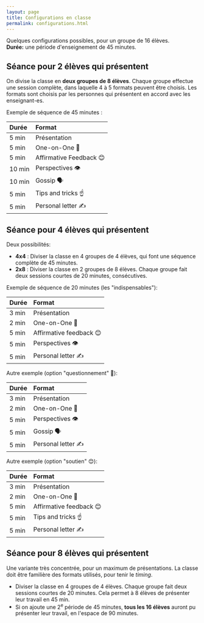 ```yaml
---
layout: page
title: Configurations en classe
permalink: configurations.html
---
```


Quelques configurations possibles, pour un groupe de 16 élèves.  
**Durée:** une période d'enseignement de 45 minutes.

## Séance pour 2 élèves qui présentent

On divise la classe en **deux groupes de 8 élèves**. Chaque groupe effectue une session complète, dans laquelle 4 à 5 formats peuvent être choisis. Les formats sont choisis par les personnes qui présentent en accord avec les enseignant-es.

Exemple de séquence de 45 minutes :

| Durée  | Format               |
|:------ |:-------------------- |
|  5 min | Présentation         |
|  5 min | One-on-One 👫         |
|  5 min | Affirmative Feedback 😊 |
| 10 min | Perspectives 👁️       |
| 10 min | Gossip 🗣️             |
|  5 min | Tips and tricks ☝️ |
|  5 min | Personal letter ✍️    |



## Séance pour 4 élèves qui présentent

Deux possibilités:

- **4x4** : Diviser la classe en 4 groupes de 4 élèves, qui font une séquence complète de 45 minutes.
- **2x8** : Diviser la classe en 2 groupes de 8 élèves. Chaque groupe fait deux sessions courtes de 20 minutes, consécutives.

Exemple de séquence de 20 minutes (les "indispensables"):

| Durée  | Format               |
|:------ |:-------------------- |
|  3 min | Présentation |
|  2 min | One-on-One 👫 |
|  5 min | Affirmative feedback 😊 |
|  5 min | Perspectives 👁️ |
|  5 min | Personal letter ✍️  |

Autre exemple (option "questionnement" 🤔):

| Durée  | Format               |
|:------ |:-------------------- |
|  3 min | Présentation |
|  2 min | One-on-One 👫 |
|  5 min | Perspectives 👁️ |
|  5 min | Gossip 🗣️ |
|  5 min | Personal letter ✍️ |

Autre exemple (option "soutien" 😊):

| Durée  | Format               |
|:------ |:-------------------- |
|  3 min | Présentation         |
|  2 min | One-on-One 👫 |
|  5 min | Affirmative feedback 😊 |
|  5 min | Tips and tricks ☝️ |
|  5 min | Personal letter ✍️ |

## Séance pour 8 élèves qui présentent

Une variante très concentrée, pour un maximum de présentations. La classe doit être familière des formats utilisés, pour tenir le *timing*.

- Diviser la classe en 4 groupes de 4 élèves. Chaque groupe fait deux sessions courtes de 20 minutes. Cela permet à 8 élèves de présenter leur travail en 45 min.
- Si on ajoute une 2<sup>e</sup> période de 45 minutes, **tous les 16 élèves** auront pu présenter leur travail, en l'espace de 90 minutes.

